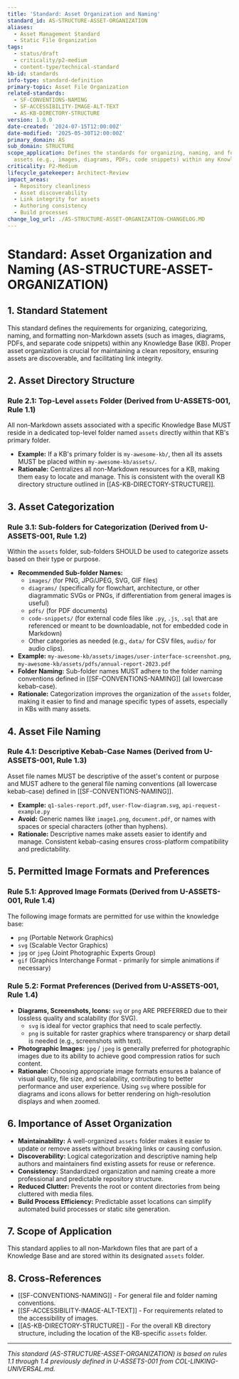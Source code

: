```yaml
---
title: 'Standard: Asset Organization and Naming'
standard_id: AS-STRUCTURE-ASSET-ORGANIZATION
aliases:
  - Asset Management Standard
  - Static File Organization
tags:
  - status/draft
  - criticality/p2-medium
  - content-type/technical-standard
kb-id: standards
info-type: standard-definition
primary-topic: Asset File Organization
related-standards:
  - SF-CONVENTIONS-NAMING
  - SF-ACCESSIBILITY-IMAGE-ALT-TEXT
  - AS-KB-DIRECTORY-STRUCTURE
version: 1.0.0
date-created: '2024-07-15T12:00:00Z'
date-modified: '2025-05-30T12:00:00Z'
primary_domain: AS
sub_domain: STRUCTURE
scope_application: Defines the standards for organizing, naming, and formatting non-Markdown
  assets (e.g., images, diagrams, PDFs, code snippets) within any Knowledge Base.
criticality: P2-Medium
lifecycle_gatekeeper: Architect-Review
impact_areas:
  - Repository cleanliness
  - Asset discoverability
  - Link integrity for assets
  - Authoring consistency
  - Build processes
change_log_url: ./AS-STRUCTURE-ASSET-ORGANIZATION-CHANGELOG.MD
---
```

# Standard: Asset Organization and Naming (AS-STRUCTURE-ASSET-ORGANIZATION)

## 1. Standard Statement

This standard defines the requirements for organizing, categorizing, naming, and formatting non-Markdown assets (such as images, diagrams, PDFs, and separate code snippets) within any Knowledge Base (KB). Proper asset organization is crucial for maintaining a clean repository, ensuring assets are discoverable, and facilitating link integrity.

## 2. Asset Directory Structure

### Rule 2.1: Top-Level `assets` Folder (Derived from U-ASSETS-001, Rule 1.1)
All non-Markdown assets associated with a specific Knowledge Base MUST reside in a dedicated top-level folder named `assets` directly within that KB's primary folder.
*   **Example:** If a KB's primary folder is `my-awesome-kb/`, then all its assets MUST be placed within `my-awesome-kb/assets/`.
*   **Rationale:** Centralizes all non-Markdown resources for a KB, making them easy to locate and manage. This is consistent with the overall KB directory structure outlined in [[AS-KB-DIRECTORY-STRUCTURE]].

## 3. Asset Categorization

### Rule 3.1: Sub-folders for Categorization (Derived from U-ASSETS-001, Rule 1.2)
Within the `assets` folder, sub-folders SHOULD be used to categorize assets based on their type or purpose.
*   **Recommended Sub-folder Names:**
    *   `images/` (for PNG, JPG/JPEG, SVG, GIF files)
    *   `diagrams/` (specifically for flowchart, architecture, or other diagrammatic SVGs or PNGs, if differentiation from general images is useful)
    *   `pdfs/` (for PDF documents)
    *   `code-snippets/` (for external code files like `.py`, `.js`, `.sql` that are referenced or meant to be downloadable, not for embedded code in Markdown)
    *   Other categories as needed (e.g., `data/` for CSV files, `audio/` for audio clips).
*   **Example:** `my-awesome-kb/assets/images/user-interface-screenshot.png`, `my-awesome-kb/assets/pdfs/annual-report-2023.pdf`
*   **Folder Naming:** Sub-folder names MUST adhere to the folder naming conventions defined in [[SF-CONVENTIONS-NAMING]] (all lowercase kebab-case).
*   **Rationale:** Categorization improves the organization of the `assets` folder, making it easier to find and manage specific types of assets, especially in KBs with many assets.

## 4. Asset File Naming

### Rule 4.1: Descriptive Kebab-Case Names (Derived from U-ASSETS-001, Rule 1.3)
Asset file names MUST be descriptive of the asset's content or purpose and MUST adhere to the general file naming conventions (all lowercase kebab-case) defined in [[SF-CONVENTIONS-NAMING]].
*   **Example:** `q1-sales-report.pdf`, `user-flow-diagram.svg`, `api-request-example.py`
*   **Avoid:** Generic names like `image1.png`, `document.pdf`, or names with spaces or special characters (other than hyphens).
*   **Rationale:** Descriptive names make assets easier to identify and manage. Consistent kebab-casing ensures cross-platform compatibility and predictability.

## 5. Permitted Image Formats and Preferences

### Rule 5.1: Approved Image Formats (Derived from U-ASSETS-001, Rule 1.4)
The following image formats are permitted for use within the knowledge base:
*   `png` (Portable Network Graphics)
*   `svg` (Scalable Vector Graphics)
*   `jpg` or `jpeg` (Joint Photographic Experts Group)
*   `gif` (Graphics Interchange Format - primarily for simple animations if necessary)

### Rule 5.2: Format Preferences (Derived from U-ASSETS-001, Rule 1.4)
*   **Diagrams, Screenshots, Icons:** `svg` or `png` ARE PREFERRED due to their lossless quality and scalability (for SVG).
    *   `svg` is ideal for vector graphics that need to scale perfectly.
    *   `png` is suitable for raster graphics where transparency or sharp detail is needed (e.g., screenshots with text).
*   **Photographic Images:** `jpg` / `jpeg` is generally preferred for photographic images due to its ability to achieve good compression ratios for such content.
*   **Rationale:** Choosing appropriate image formats ensures a balance of visual quality, file size, and scalability, contributing to better performance and user experience. Using `svg` where possible for diagrams and icons allows for better rendering on high-resolution displays and when zoomed.

## 6. Importance of Asset Organization

*   **Maintainability:** A well-organized `assets` folder makes it easier to update or remove assets without breaking links or causing confusion.
*   **Discoverability:** Logical categorization and descriptive naming help authors and maintainers find existing assets for reuse or reference.
*   **Consistency:** Standardized organization and naming create a more professional and predictable repository structure.
*   **Reduced Clutter:** Prevents the root or content directories from being cluttered with media files.
*   **Build Process Efficiency:** Predictable asset locations can simplify automated build processes or static site generation.

## 7. Scope of Application

This standard applies to all non-Markdown files that are part of a Knowledge Base and are stored within its designated `assets` folder.

## 8. Cross-References
- [[SF-CONVENTIONS-NAMING]] - For general file and folder naming conventions.
- [[SF-ACCESSIBILITY-IMAGE-ALT-TEXT]] - For requirements related to the accessibility of images.
- [[AS-KB-DIRECTORY-STRUCTURE]] - For the overall KB directory structure, including the location of the KB-specific `assets` folder.

---
*This standard (AS-STRUCTURE-ASSET-ORGANIZATION) is based on rules 1.1 through 1.4 previously defined in U-ASSETS-001 from COL-LINKING-UNIVERSAL.md.*
